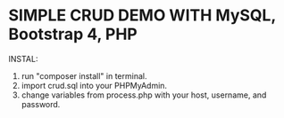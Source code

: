 # SIMPLE CRUD DEMO WITH MySQL, Bootstrap 4, PHP

INSTAL:

1. run "composer install" in terminal.
2. import crud.sql into your PHPMyAdmin.
3. change variables from process.php with your host, username, and password.
